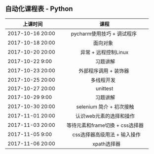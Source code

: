 ##  自动化课程表 - Python

| 上课时间           | 课程           |
| ------------- |:-------------:| 
| 2017-10-16  20:00  |   pycharm使用技巧 + 调试程序    | 
| 2017-10-18  20:00  |   面向对象     | 
| 2017-10-20  20:00  |   异常 + 远程控制Linux   | 
| 2017-10-22  9:00   |    习题讲解   | 
| 2017-10-23  20:00  |   外部程序调用 + 装饰器    | 
| 2017-10-25  20:00  |   多线程开发     | 
| 2017-10-27  20:00  |   unittest   | 
| 2017-10-29  9:00   |    习题讲解   | 
| 2017-10-30  20:00   |    selenium 简介 +  初次接触   | 
| 2017-11-01  20:00   |    认识web元素的选择和操作   | 
| 2017-11-03  20:00   |    等待元素和frame切换 + css选择器   | 
| 2017-11-05  9:00   |     css选择器高级用法 + 输入操作  | 
| 2017-11-06  20:00   |     xpath选择器  | 
